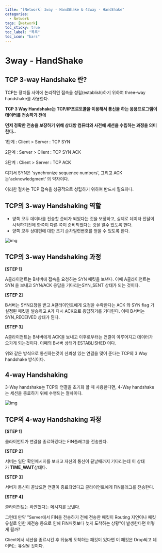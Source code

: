 ```yaml
---
title: "[Network] 3way - HandShake & 43way - HandShake"
categories:
  - Network
tags: [Network]
toc_sticky: true
toc_label: "목록"
toc_icon: "bars"
---
```


# 3way - HandShake

## **TCP 3-way Handshake 란?**

TCP는 장치들 사이에 논리적인 접속을 성립(establish)하기 위하여 three-way handshake를 사용한다.

**TCP 3 Way Handshake는 TCP/IP프로토콜을 이용해서 통신을 하는 응용프로그램이 데이터를 전송하기 전에**

**먼저 정확한 전송을 보장하기 위해 상대방 컴퓨터와 사전에 세션을 수립하는 과정을 의미한다..**

1단계 : Client > Server : TCP SYN

2단계 : Server > Client : TCP SYN ACK

3단계 : Client > Server : TCP ACK

여기서 SYN은 'synchronize sequence numbers', 그리고 ACK는'acknowledgment' 의 약자이다.

이러한 절차는 TCP 접속을 성공적으로 성립하기 위하여 반드시 필요하다.

## **TCP의 3-way Handshaking 역할**

- 양쪽 모두 데이타를 전송할 준비가 되었다는 것을 보장하고, 실제로 데이타 전달이 시작하기전에 한쪽이 다른 쪽이 준비되었다는 것을 알수 있도록 한다.
- 양쪽 모두 상대편에 대한 초기 순차일련변호를 얻을 수 있도록 한다.

![img](https://t1.daumcdn.net/cfile/tistory/225A964D52F1BB6917)

## **TCP의 3-way Handshaking 과정**

**[STEP 1]**

A클라이언트는 B서버에 접속을 요청하는 SYN 패킷을 보낸다. 이때 A클라이언트는 SYN 을 보내고 SYN/ACK 응답을 기다리는SYN_SENT 상태가 되는 것이다.

**[STEP 2]**

B서버는 SYN요청을 받고 A클라이언트에게 요청을 수락한다는 ACK 와 SYN flag 가 설정된 패킷을 발송하고 A가 다시 ACK으로 응답하기를 기다린다. 이때 B서버는 SYN_RECEIVED 상태가 된다.

**[STEP 3]**

A클라이언트는 B서버에게 ACK을 보내고 이후로부터는 연결이 이루어지고 데이터가 오가게 되는것이다. 이때의 B서버 상태가 ESTABLISHED 이다.

위와 같은 방식으로 통신하는것이 신뢰성 있는 연결을 맺어 준다는 TCP의 3 Way handshake 방식이다.

## **4-way Handshaking**

3-Way handshake는 TCP의 연결을 초기화 할 때 사용한다면, 4-Way handshake는 세션을 종료하기 위해 수행되는 절차이다.

![img](https://t1.daumcdn.net/cfile/tistory/2152353F52F1C02835)

## **TCP의 4-way Handshaking 과정**

**[STEP 1]**

클라이언트가 연결을 종료하겠다는 FIN플래그를 전송한다.

**[STEP 2]**

서버는 일단 확인메시지를 보내고 자신의 통신이 끝날때까지 기다리는데 이 상태가 **TIME_WAIT**상태다.

**[STEP 3]**

서버가 통신이 끝났으면 연결이 종료되었다고 클라이언트에게 FIN플래그를 전송한다.

**[STEP 4]**

클라이언트는 확인했다는 메시지를 보낸다.

그런데 만약 "Server에서 FIN을 전송하기 전에 전송한 패킷이 Routing 지연이나 패킷 유실로 인한 재전송 등으로 인해 FIN패킷보다 늦게 도착하는 상황"이 발생한다면 어떻게 될까?

Client에서 세션을 종료시킨 후 뒤늦게 도착하는 패킷이 있다면 이 패킷은 Drop되고 데이터는 유실될 것이다.
